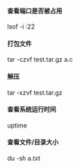 
#### 查看端口是否被占用
lsof -i :22

#### 打包文件
tar -czvf test.tar.gz a.c

#### 解压
tar -xzvf test.tar.gz

#### 查看系统运行时间
uptime

#### 查看文件/目录大小
du -sh a.txt

